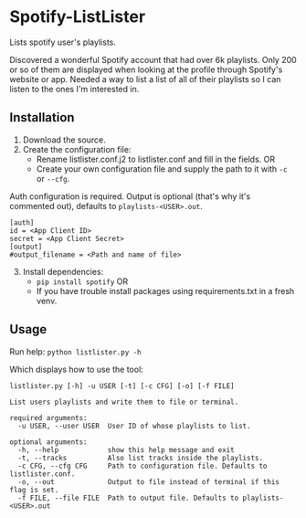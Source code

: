 # Spotify-ListLister

Lists spotify user's playlists.

Discovered a wonderful Spotify account that had over 6k playlists. Only 200 or so of them are displayed when looking at the profile through Spotify's website or app. Needed a way to list a list of all of their playlists so I can listen to the ones I'm interested in.

## Installation

1. Download the source.
2. Create the configuration file:
	- Rename listlister.conf.j2 to listlister.conf and fill in the fields.
	OR 
	- Create your own configuration file and supply the path to it with `-c` or `--cfg`.

Auth configuration is required. Output is optional (that's why it's commented out), defaults to `playlists-<USER>.out`.
```
[auth]
id = <App Client ID>
secret = <App Client Secret>
[output]
#output_filename = <Path and name of file>
```

3. Install dependencies:
	- `pip install spotify`
	OR
	- If you have trouble install packages using requirements.txt in a fresh venv.

## Usage

Run help: 
`python listlister.py -h`

Which displays how to use the tool:
```
listlister.py [-h] -u USER [-t] [-c CFG] [-o] [-f FILE]

List users playlists and write them to file or terminal.

required arguments:
  -u USER, --user USER  User ID of whose playlists to list.

optional arguments:
  -h, --help            show this help message and exit
  -t, --tracks          Also list tracks inside the playlists.
  -c CFG, --cfg CFG     Path to configuration file. Defaults to listlister.conf.
  -o, --out             Output to file instead of terminal if this flag is set.
  -f FILE, --file FILE  Path to output file. Defaults to playlists-<USER>.out
```